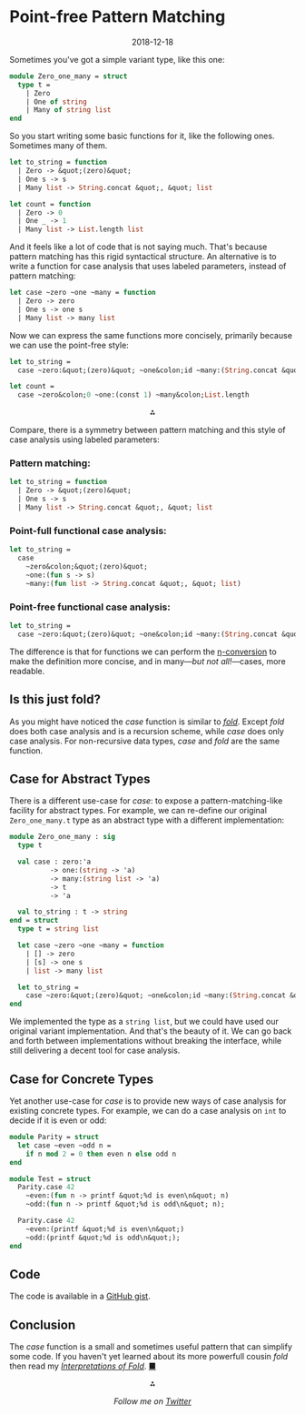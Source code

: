 

Point-free Pattern Matching
==================================

<center>2018-12-18</center>

Sometimes you've got a simple variant type, like this one:


```ocaml
module Zero_one_many = struct
  type t =
    | Zero
    | One of string
    | Many of string list
end
```

So you start writing some basic functions for it, like the following ones.
Sometimes many of them.


```ocaml
let to_string = function
  | Zero -> &quot;(zero)&quot;
  | One s -> s
  | Many list -> String.concat &quot;, &quot; list

let count = function
  | Zero -> 0
  | One _ -> 1
  | Many list -> List.length list
```

And it feels like a lot of code that is not saying much.
That's because pattern matching has this rigid syntactical structure.
An alternative is to write a function for case
analysis that uses labeled parameters, instead of pattern matching:


```ocaml
let case ~zero ~one ~many = function
  | Zero -> zero
  | One s -> one s
  | Many list -> many list
```

Now we can express the same functions more concisely, primarily
because we can use the point-free style:


```ocaml
let to_string =
  case ~zero:&quot;(zero)&quot; ~one&colon;id ~many:(String.concat &quot;, &quot;)

let count =
  case ~zero&colon;0 ~one:(const 1) ~many&colon;List.length
```

<p><center>&#8258;</center></p>

Compare, there is a symmetry between pattern matching and this style
of case analysis using labeled parameters:

### Pattern matching:

```ocaml
let to_string = function
  | Zero -> &quot;(zero)&quot;
  | One s -> s
  | Many list -> String.concat &quot;, &quot; list
```

### Point-full functional case analysis:

```ocaml
let to_string =
  case
    ~zero&colon;&quot;(zero)&quot;
    ~one:(fun s -> s)
    ~many:(fun list -> String.concat &quot;, &quot; list)
```

### Point-free functional case analysis:

```ocaml
let to_string =
  case ~zero:&quot;(zero)&quot; ~one&colon;id ~many:(String.concat &quot;, &quot;)
```

The difference is that for functions we can perform the
[η-conversion](https://en.wikipedia.org/wiki/Lambda_calculus#η-conversion)
to make
the definition more concise, and in many—*but not all!*—cases, more readable.


## Is this just fold?

As you might have noticed the *case* function is similar to
*[fold](./interpretations-of-fold)*.
Except *fold* does both case analysis and is a recursion scheme,
while *case* does only case analysis.
For non-recursive data types, *case* and *fold* are the same function.


## Case for Abstract Types

There is a different use-case for *case*:
to expose a pattern-matching-like facility for abstract types.
For example, we can re-define our original `Zero_one_many.t`
type as an abstract type with a different implementation:

```ocaml
module Zero_one_many : sig
  type t

  val case : zero:'a
          -> one:(string -> 'a)
          -> many:(string list -> 'a)
          -> t
          -> 'a

  val to_string : t -> string
end = struct
  type t = string list

  let case ~zero ~one ~many = function
    | [] -> zero
    | [s] -> one s
    | list -> many list

  let to_string =
    case ~zero:&quot;(zero)&quot; ~one&colon;id ~many:(String.concat &quot;, &quot;)
end
```

We implemented the type as a `string list`, but we could have used
our original variant implementation. And that's the beauty of it.
We can go back and forth between implementations without
breaking the interface, while still delivering a decent
tool for case analysis.

## Case for Concrete Types

Yet another use-case for *case* is to provide new
ways of case analysis for existing concrete types.
For example, we can do a case analysis on `int` to
decide if it is even or odd:

```ocaml
module Parity = struct
  let case ~even ~odd n =
    if n mod 2 = 0 then even n else odd n
end

module Test = struct
  Parity.case 42
    ~even:(fun n -> printf &quot;%d is even\n&quot; n)
    ~odd:(fun n -> printf &quot;%d is odd\n&quot; n);

  Parity.case 42
    ~even:(printf &quot;%d is even\n&quot;)
    ~odd:(printf &quot;%d is odd\n&quot;);
end
```

## Code

The code is available in a [GitHub gist][gist].

[gist]: https://gist.github.com/keleshev/a7e28bb2163e2a88da60d44d03169b2d

## Conclusion

The *case* function is a small and sometimes useful pattern
that can simplify some code.
If you haven't yet learned about its more powerfull
cousin *fold* then read my
*[Interpretations of Fold](./interpretations-of-fold)*. [&#9632;](/ "Home")







<p><center>&#8258;</center></p>

<center markdown="1">
<em>Follow me on <a href="http://twitter.com/keleshev">Twitter</a></em>
</center>








